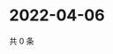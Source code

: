 # 2022-04-06

共 0 条

<!-- BEGIN WEIBO -->
<!-- 最后更新时间 Wed Apr 06 2022 09:10:57 GMT+0800 (China Standard Time) -->

<!-- END WEIBO -->
